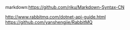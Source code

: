 markdown:https://github.com/riku/Markdown-Syntax-CN


http://www.rabbitmq.com/dotnet-api-guide.html
https://github.com/yanshengjie/RabbitMQ

